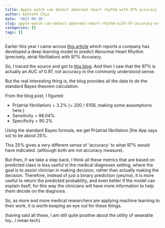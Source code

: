```yaml
---
title: Apple watch can detect abnormal heart rhythm with 97% accuracy ... or can it?
author: Kohleth Chia
date: '2017-09-26'
slug: apple-watch-can-detect-abnormal-heart-rhythm-with-97-accuracy-or-can-it
categories: []
tags: []
---
```


Earlier this year I came across <a href="//www.macrumors.com/2017/05/11/apple-watch-abnormal-heart-rhythm-detection/" target="_blank" rel="noopener noreferrer">this article</a> which reports a company has developed a deep learning model to predict Abnormal Heart Rhythm (precisely, atrial fibrillation) with 97% Accuracy.

So, I traced the source and got to <a href="//blog.cardiogr.am/applying-artificial-intelligence-in-medicine-our-early-results-78bfe7605d32" target="_blank" rel="noopener noreferrer">this blog</a>. And then I saw that the 97% is actually an AUC of 0.97, not accuracy in the commonly understood sense.

But the real interesting thing is, the blog provides all the data to do the standard Bayes theorem calculation.

From the blog post, I figured:
<ul>
	<li>Pr(atrial fibrillation) = 3.2% (= 200 / 6158, making some assumptions here.)</li>
	<li>Sensitivity = 98.04%</li>
	<li>Specificity = 90.2%</li>
</ul>
Using the standard Bayes formula, we get Pr(atrial fibrillation |the App says so) to be about 25%.

This 25% gives a very different sense of 'accuracy' to what 97% would have indicated. (although both are not accuracy measure).

But then, if we take a step back, I think all these metrics that are based on predicted class is less useful in the medical diagnoses setting, where the goal is to *assist* clinician in making decision, rather than actually making the decision. Therefore, instead of just a binary prediction (yes/no), it is more useful to return the predicted probability, and even better if the model can explain itself, for this way the clinicians will have more information to help them decide on the diagnosis.

So, as more and more medical researchers are applying machine learning to their work, it is worth keeping an eye out for these things.

(having said all these, I am still quite positive about the utility of wearable toy...I mean tech)

